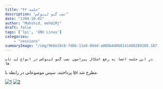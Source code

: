 ```yaml
---
title: "جلسه ۴۳"
description: "نصب گنو لینوکس"
date: "1394-10-01"
author: "Mahshid, mehdiMj"
draft: false
tags: ['lpi', 'GNU Linux']
categories:
    - "sessions"
summaryImage: "/img/9b8e18c6-fdbb-11e6-86dd-a088b4d860141488289289.18717.jpeg"
---
```

    در این جلسه اعضا به رفع اشکال پیرامون نصب گنو لینوکس در انواع لپ تاپ ها
پرداختند. سپس موضوعاتی در رابطه با lpi مطرح شد.

[![1](../../img/9b8e18c6-fdbb-11e6-86dd-a088b4d860141488289289.18717.jpeg)](img/9b8e18c6-fdbb-11e6-86dd-a088b4d860141488289289.18717.jpeg)
[![2](../../img/9b8e1a9c-fdbb-11e6-86dd-a088b4d860141488289289.1872015.jpeg)](img/9b8e1a9c-fdbb-11e6-86dd-a088b4d860141488289289.1872015.jpeg)
